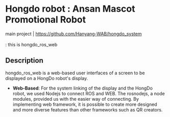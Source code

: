 # Hongdo robot : Ansan Mascot Promotional Robot
main project | https://github.com/Hanyang-WAB/hongdo_system <br><br>
: this is hongdo_ros_web  
## Description
hongdo_ros_web is a web-based user interfaces of a screen to be displayed on a HongDo robot's display. 
  * **Web-Based**: For the system linking of the display and the HongDo robot, we used Nodejs to connect ROS and WEB. The rosnodejs, a node modules, provided us with the easier way of connecting.
  By implementing web framework, it is possible to create more designed and more diverse features than other frameworks such as QR creators.
